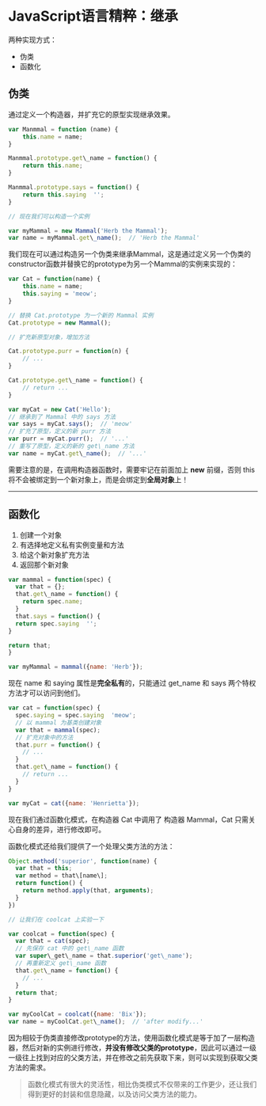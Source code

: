 # JavaScript语言精粹：继承

两种实现方式：

*   伪类
*   函数化

## 伪类

通过定义一个构造器，并扩充它的原型实现继承效果。

```js
var Manmmal = function (name) {
	this.name = name;
}

Manmmal.prototype.get\_name = function() {
	return this.name;
}

Manmmal.prototype.says = function() {
	return this.saying  '';
}

// 现在我们可以构造一个实例

var myMammal = new Mammal('Herb the Mammal');
var name = myMammal.get\_name();  // 'Herb the Mammal'
```

我们现在可以通过构造另一个伪类来继承Mammal，这是通过定义另一个伪类的constructor函数并替换它的prototype为另一个Mammal的实例来实现的：

```js
var Cat = function(name) {
	this.name = name;
	this.saying = 'meow';
}

// 替换 Cat.prototype 为一个新的 Mammal 实例
Cat.prototype = new Mammal();

// 扩充新原型对象，增加方法

Cat.prototype.purr = function(n) {
	// ...
}

Cat.prototype.get\_name = function() {
	// return ...
}

var myCat = new Cat('Hello');
// 继承到了 Mammal 中的 says 方法
var says = myCat.says();  // 'meow'
// 扩充了原型，定义的新 purr 方法
var purr = myCat.purr();  // '...'
// 重写了原型，定义的新的 get\_name 方法
var name = myCat.get\_name();  // '...'
```

需要注意的是，在调用构造器函数时，需要牢记在前面加上 **new** 前缀，否则 this 将不会被绑定到一个新对象上，而是会绑定到**全局对象**上！

* * *

## 函数化

1.  创建一个对象
2.  有选择地定义私有实例变量和方法
3.  给这个新对象扩充方法
4.  返回那个新对象

```js
var mammal = function(spec) {
  var that = {};
  that.get\_name = function() {
    return spec.name;
  }
  that.says = function() {
  return spec.saying  '';
}

return that;
}

var myMammal = mammal({name: 'Herb'});
```

现在 name 和 saying 属性是**完全私有**的，只能通过 get\_name 和 says 两个特权方法才可以访问到他们。

```js
var cat = function(spec) {
  spec.saying = spec.saying  'meow';
  // 以 mammal 为基类创建对象
  var that = mammal(spec);
  // 扩充对象中的方法
  that.purr = function() {
  	// ...
  }
  that.get\_name = function() {
  	// return ...
  }
}

var myCat = cat({name: 'Henrietta'});
```

现在我们通过函数化模式，在构造器 Cat 中调用了 构造器 Mammal，Cat 只需关心自身的差异，进行修改即可。

函数化模式还给我们提供了一个处理父类方法的方法：

```js
Object.method('superior', function(name) {
  var that = this;
  var method = that\[name\];
  return function() {
  	return method.apply(that, arguments);
  }
})

// 让我们在 coolcat 上实验一下

var coolcat = function(spec) {
  var that = cat(spec);
  // 先保存 cat 中的 get\_name 函数
  var super\_get\_name = that.superior('get\_name');
  // 再重新定义 get\_name 函数
  that.get\_name = function() {
    // ...
  }
  return that;
}

var myCoolCat = coolcat({name: 'Bix'});
var name = myCoolCat.get\_name();  // 'after modify...'
```

因为相较于伪类直接修改prototype的方法，使用函数化模式是等于加了一层构造器，然后对新的实例进行修改，**并没有修改父类的prototype**，因此可以通过一级一级往上找到对应的父类方法，并在修改之前先获取下来，则可以实现到获取父类方法的需求。

> 函数化模式有很大的灵活性，相比伪类模式不仅带来的工作更少，还让我们得到更好的封装和信息隐藏，以及访问父类方法的能力。